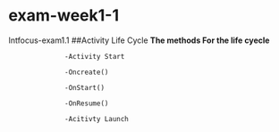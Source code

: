 # exam-week1-1
Intfocus-exam1.1
##Activity Life Cycle
**The methods For the life cyecle**

                  -Activity Start
                     
                  -Oncreate()
                   
                  -OnStart()
                    
                  -OnResume()
                      
                  -Acitivty Launch
                  
##
